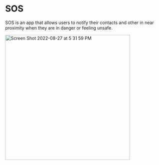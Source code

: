 # SOS 
SOS is an app that allows users to notify their contacts and other in near proximity when they are in danger or feeling unsafe. 


<img width="400" alt="Screen Shot 2022-08-27 at 5 31 59 PM" src="https://user-images.githubusercontent.com/68164274/187056649-b13fa9cb-802c-4a70-9fcd-c88e9b2ee00b.png">
